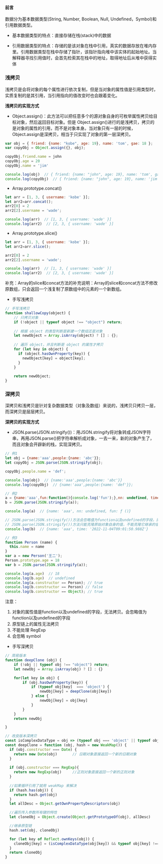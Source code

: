 #### 前言

数据分为基本数据类型(String, Number, Boolean, Null, Undefined，Symbol)和引用数据类型。

* 基本数据类型的特点：直接存储在栈(stack)中的数据

* 引用数据类型的特点：存储的是该对象在栈中引用，真实的数据存放在堆内存里。引用数据类型在栈中存储了指针，该指针指向堆中该实体的起始地址。当解释器寻找引用值时，会首先检索其在栈中的地址，取得地址后从堆中获得实体


### 浅拷贝

浅拷贝是会将对象的每个属性进行依次复制，但是当对象的属性值是引用类型时，实质复制的是其引用，当引用指向的值改变时也会跟着变化。

**浅拷贝的实现方式**

* Object.assign()：此方法可以把任意多个的源对象自身的可枚举属性拷贝给目标对象，然后返回目标对象。但是 Object.assign()进行的是浅拷贝，拷贝的是对象的属性的引用，而不是对象本身。当对象只有一层的时候，Object.assign是深拷贝，相当于只实现了对象的第一层深拷贝。
```js
var obj = { friend: {name: "kobe", age: 19}, name: 'tom', gae: 18 };
var copyObj = Object.assign({}, obj);

copyObj.friend.name = john
copyObj.age = 20
copyObj.name = 'jim'

console.log(obj)  // { friend: {name: "john", age: 19}, name: 'tom', gae: 18 };
console.log(copyObj)  // { friend: {name: "john", age: 19}, name: 'jim', gae: 20 };
```

* Array.prototype.concat()
```js
let arr = [1, 3, { username: 'kobe' }];
let arr2=arr.concat();  
arr2[0] = 2
arr2[2].username = 'wade';

console.log(arr)  // [1, 3, { username: 'wade' }]
console.log(arr2)  // [2, 3, { username: 'wade' }]
```

* Array.prototype.slice()
```js
let arr = [1, 3, { username: 'kobe' }];
let arr2=arr.slice();

arr2[0] = 2
arr2[2].username = 'wade';

console.log(arr)  // [1, 3, { username: 'wade' }]
console.log(arr2)  // [2, 3, { username: 'wade' }]
```
补充：Array的slice和concat方法的补充说明：Array的slice和concat方法不修改原数组，只会返回一个浅复制了原数组中的元素的一个新数组。

* 手写浅拷贝
```js
// 手写浅拷贝
function shallowCopy(object) {
    // 只拷贝对象
    if (!object || typeof object !== "object") return;
  
    // 根据 object 的类型判断是新建一个数组还是对象
    let newObject = Array.isArray(object) ? [] : {};
  
    // 遍历 object，并且判断是 object 的属性才拷贝
    for (let key in object) {
      if (object.hasOwnProperty(key)) {
        newObject[key] = object[key];
      }
    }
  
    return newObject;
}
```

### 深拷贝

深拷贝和浅拷贝是针对复杂数据类型（对象及数组）来说的，浅拷贝只拷贝一层，而深拷贝是层层拷贝。

**深拷贝的实现方式**

* JSON.parse(JSON.stringify())：用JSON.stringify将对象转成JSON字符串，再用JSON.parse()把字符串解析成对象，一去一来，新的对象产生了，而且对象会开辟新的栈，实现深拷贝。
```js
// 例1
let obj = {name:'aaa',people:{name: 'abc'}};
let copyObj = JSON.parse(JSON.stringify(obj);

copyObj.people.name = 'def';  

console.log(obj)  // {name:'aaa',people:{name: 'abc'}}
console.log(copyObj)  // {name:'aaa',people:{name: 'def'}};

// 例2
a = {name:'aaa',fun:function(){console.log('fun');},nn: undefined, time: new Date()};
b = JSON.parse(JSON.stringify(a));

console.log(a)  // {name: 'aaa', nn: undefined, fun: ƒ ()}

// JSON.parse(JSON.stringify())方法会忽略值为function以及undefined的字段，而且对date类型的支持也不太友好
// JSON.parse(JSON.stringify())方法只能克隆原始对象自身的值，不能克隆它继承的值 
console.log(b)  // {name: 'aaa', time: '2022-11-04T09:01:50.988Z'}

// 例3
function Person (name) {
  this.name = name
}
var a = new Person('王二');
Person.prototype.age = 18
var b = JSON.parse(JSON.stringify(a));

console.log(a.age)  // 18
console.log(b.age)  // undefined
console.log(a.constructor == Person); // true
console.log(b.constructor == Person) // false
console.log(b.constructor == Object); // true
```
注意： 

1. 对象的属性值是function以及undefined的字段，无法拷贝。会忽略值为function以及undefined的字段
2. 原型链上的属性无法拷贝
3. 不能处理 RegExp
4. 会忽略 symbol

* 手写深拷贝
```js
// 简易版本
function deepClone (obj) {
    if (!obj || typeof obj !== "object") return;
    let newObj = Array.isArray(obj) ? [] : {}

    for(let key in obj) {
        if (obj.hasOwnProperty(key)) {
            if (typeof obj[key]  === 'object') {
                newObj[key] = deepClone(obj[key])
            } else {
                newObj[key] = obj[key]
            }
        }
    }
    return newObj

}

// 改良版本深拷贝
const isComplexDataType = obj => (typeof obj === 'object' || typeof obj === 'function') && (obj !== null)
const deepClone = function (obj, hash = new WeakMap()) {
  if (obj.constructor === Date) {
    return new Date(obj)       // 日期对象直接返回一个新的日期对象
  }
  
  if (obj.constructor === RegExp){
    return new RegExp(obj)     //正则对象直接返回一个新的正则对象
  }
  
  //如果循环引用了就用 weakMap 来解决
  if (hash.has(obj)) {
    return hash.get(obj)
  }
  let allDesc = Object.getOwnPropertyDescriptors(obj)

  //遍历传入参数所有键的特性
  let cloneObj = Object.create(Object.getPrototypeOf(obj), allDesc)

  //继承原型链
  hash.set(obj, cloneObj)

  for (let key of Reflect.ownKeys(obj)) { 
    cloneObj[key] = (isComplexDataType(obj[key]) && typeof obj[key] !== 'function') ? deepClone(obj[key], hash) : obj[key]
  }
  return cloneObj
}

```

